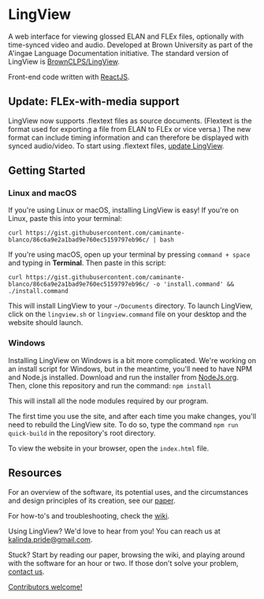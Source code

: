 # LingView 
A web interface for viewing glossed ELAN and FLEx files, optionally with time-synced video and audio. Developed at Brown University as part of the A'ingae Language Documentation initiative. The standard version of LingView is [BrownCLPS/LingView](https://github.com/BrownCLPS/LingView).

Front-end code written with [ReactJS](https://reactjs.org/). 

## Update: FLEx-with-media support
LingView now supports .flextext files as source documents. (Flextext is the format used for exporting a file from ELAN to FLEx or vice versa.) The new format can include timing information and can therefore be displayed with synced audio/video. To start using .flextext files, [update LingView](https://github.com/BrownCLPS/LingView/wiki/Update-LingView).

## Getting Started
### Linux and macOS
If you're using Linux or macOS, installing LingView is easy! If you're on Linux, paste this into your terminal:
```
curl https://gist.githubusercontent.com/caminante-blanco/86c6a9e2a1bad9e760ec5159797eb96c/ | bash
```
If you're using macOS, open up your terminal by pressing `command + space` and typing in **Terminal**. Then paste in this script:
```
curl https://gist.githubusercontent.com/caminante-blanco/86c6a9e2a1bad9e760ec5159797eb96c/ -o 'install.command' && ./install.command
```
This will install LingView to your `~/Documents` directory. To launch LingView, click on the `lingview.sh` or `lingview.command` file on your desktop and the website should launch.

### Windows
Installing LingView on Windows is a bit more complicated. We're working on an install script for Windows, but in the meantime, you'll need to have NPM and Node.js installed. Download and run the installer from [NodeJs.org](https://nodejs.org/). Then, clone this repository and run the command:
    `npm install`
    
This will install all the node modules required by our program. 

The first time you use the site, and after each time you make changes, you'll need to rebuild the LingView site. To do so, type the command `npm run quick-build` in the repository's root directory. 

To view the website in your browser, open the `index.html` file.

## Resources

For an overview of the software, its potential uses, and the circumstances and design principles of its creation, see our [paper](http://hdl.handle.net/10125/24916).

For how-to's and troubleshooting, check the [wiki](https://github.com/BrownCLPS/LingView/wiki). 

Using LingView? We'd love to hear from you! You can reach us at [kalinda.pride@gmail.com](mailto:kalinda.pride@gmail.com).

Stuck? Start by reading our paper, browsing the wiki, and playing around with the software for an hour or two. If those don't solve your problem, [contact us](mailto:kalinda.pride@gmail.com).

[Contributors welcome!](https://github.com/BrownCLPS/LingView/wiki/Contributors) 
